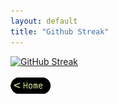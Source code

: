 ```yaml
---
layout: default
title: "Github Streak"
---
```

[![GitHub Streak](https://github-readme-streak-stats.herokuapp.com?user=KoffeeJava)](https://git.io/streak-stats)

[![Home](/assets/images/home.png)](..)